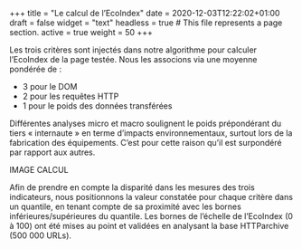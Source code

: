 +++
title = "Le calcul de l’EcoIndex"
date = 2020-12-03T12:22:02+01:00
draft = false
widget = "text"
headless = true  # This file represents a page section.
active = true
weight = 50
+++

Les trois critères sont injectés dans notre algorithme pour calculer l’EcoIndex de la page testée. Nous les associons
via une moyenne pondérée de :

- 3 pour le DOM
- 2 pour les requêtes HTTP
- 1 pour le poids des données transférées

Différentes analyses micro et macro soulignent le poids prépondérant du tiers « internaute » en terme d’impacts
environnementaux, surtout lors de la fabrication des équipements. C’est pour cette raison qu’il est surpondéré par
rapport aux autres.

IMAGE CALCUL

Afin de prendre en compte la disparité dans les mesures des trois indicateurs, nous positionnons la valeur constatée
pour chaque critère dans un quantile, en tenant compte de sa proximité avec les bornes inférieures/supérieures du
quantile. Les bornes de l’échelle de l’EcoIndex (0 à 100) ont été mises au point et validées en analysant la base
HTTParchive (500 000 URLs).
